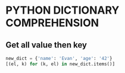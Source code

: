 # PYTHON DICTIONARY COMPREHENSION

## Get all value then key

```python
new_dict = {'name': 'Evan', 'age': '42'}
[(el, k) for (k, el) in new_dict.items()]
```
